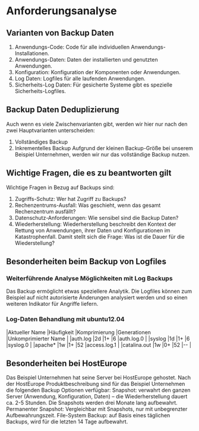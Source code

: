 # Anforderungsanalyse
##  Varianten von Backup Daten
1. Anwendungs-Code: Code für alle individuellen Anwendungs-Installationen.
2. Anwendungs-Daten: Daten der installierten und genutzten Anwendungen.
3. Konfiguration: Konfiguration der Komponenten oder Anwendungen.
4. Log Daten: Logfiles für alle laufenden Anwendungen.
5. Sicherheits-Log Daten: Für gesicherte Systeme gibt es spezielle Sicherheits-Logfiles.

##  Backup Daten Deduplizierung
Auch wenn es viele Zwischenvarianten gibt, werden wir hier nur nach den zwei Hauptvarianten unterscheiden:
1. Vollständiges Backup
2. Inkrementelles Backup
Aufgrund der kleinen Backup-Größe bei unserem Beispiel Unternehmen, werden wir nur das vollständige Backup nutzen.

##  Wichtige Fragen, die es zu beantworten gilt
Wichtige Fragen in Bezug auf Backups sind:
1. Zugriffs-Schutz: Wer hat Zugriff zu Backups?
2. Rechenzentrums-Ausfall: Was geschieht, wenn das gesamt Rechenzentrum ausfällt?
3. Datenschutz-Anforderungen: Wie sensibel sind die Backup Daten?
4. Wiederherstellung: Wiederherstellung beschreibt den Kontext der Rettung von Anwendungen, ihrer Daten und Konfigurationen im Katastrophenfall.  Damit stellt sich die Frage: Was ist die Dauer für die Wiederstellung?

##  Besonderheiten beim Backup von Logfiles 
###  Weiterführende Analyse Möglichkeiten mit Log Backups
Das Backup ermöglicht etwas speziellere Analytik. Die Logfiles können zum Beispiel auf nicht autorisierte Änderungen analysiert werden und so einen weiteren Indikator für Angriffe liefern.

###  Log-Daten Behandlung mit ubuntu12.04
|Aktueller Name	|Häufigkeit	|Komprimierung	|Generationen	|Unkomprimierter Name	|
|auth.log		|2d			|1+				|6				|auth.log.0				|
|syslog			|1d			|1+				|6				|syslog.0				|
|apache*		|1w			|1+				|52				|access.log.1			|
|catalina.out	|1w			|0+				|52				|--						|

##  Besonderheiten bei HostEurope
Das Beispiel Unternehmen hat seine Server  bei HostEurope gehostet. Nach der HostEurope Produktbeschreibung sind für das Beispiel Unternehmen die folgenden Backup Optionen verfügbar:
Snapshot: verwahrt den ganzen Server (Anwendung, Konfiguration, Daten) – die Wiederherstellung dauert ca. 2-5 Stunden. Die Snapshots werden drei Monate lang aufbewahrt.
Permanenter Snapshot: Vergleichbar mit Snapshots, nur mit unbegrenzter Aufbewahrungszeit.
File-System Backup: auf Basis eines täglichen Backups, wird für die letzten 14 Tage aufbewahrt.